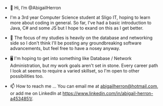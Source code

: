 - 👋 Hi, I’m @AbigailHerron
-    I'm a 3rd year Computer Science student at Sligo IT, hoping to learn more about coding in general.
          So far, I've had a basic introduction to Java, C# and some JS but I hope to exand on this as I get better.
- 🌱 The focus of my studies is heavily on the database and networking side so I don't think I'll be posting any groundbreaking software advancements, but
          feel free to have a nosey anyway.
- 🖥️ I'm hoping to get into something like Database / Network Administration, but my work goals aren't set in stone. Every career path I look at seems to 
          require a varied skillset, so I'm open to other possibilities too.

- 📫 How to reach me ...
          You can email me at abigailherron@hotmail.com, or add me on LinkedIn at https://www.linkedin.com/in/abigail-herron-a4534851/.
